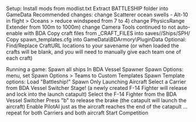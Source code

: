 Setup:
	Install mods from modlist.txt
	Extract BATTLESHIP folder into GameData
	Recommended changes: 
		change Scatterer ocean swells - Alt-10 in flight > Oceans > reduce windspeed from 7 to 4)
		change PhysicsRange Extender from 100m to 1000m)
		change Camera Tools continued to not auto-enable with BDA
	Copy craft files from _CRAFT_FILES into saves/<savename>/Ships/SPH/
	Copy spawn_templates.cfg into GameData\BDArmory\PluginData
		Optional:  Find/Replace CraftURL locations to your savename (or when loaded the crafts will be blank, and you will need to manually give each team one of each craft)
	
	
Running a game:
	Spawn all ships
		In BDA Vessel Spawner 
		Spawn Options:  menu, set Spawn Options > Teams to Custom Templates
		Spawn Template options: Load "Battleship!"
		Spawn Only
	Launching Aircraft
		Select a Carrier from BDA Vessel Switcher
		Stage!  (a newly created F-14 Fighter will release and lock into the launch catapult)
		Select the F-14 Fighter from the BDA Vessel Switcher
		Press "b" to release the brake (the catapult will launch the aircraft)
		Enable PilotAI just as the aircraft reaches the end of the catapult
		... repeat for both Carriers and both aircraft
	Start Competition
